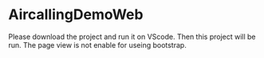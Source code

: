 # AircallingDemoWeb
Please download the project and run it on VScode. Then this project will be run. The page view is not enable for useing bootstrap.
